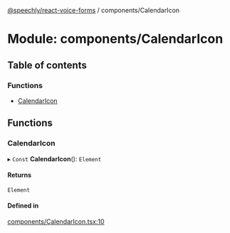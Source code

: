 [@speechly/react-voice-forms](../README.md) / components/CalendarIcon

# Module: components/CalendarIcon

## Table of contents

### Functions

- [CalendarIcon](components_CalendarIcon.md#calendaricon)

## Functions

### CalendarIcon

▸ `Const` **CalendarIcon**(): `Element`

#### Returns

`Element`

#### Defined in

[components/CalendarIcon.tsx:10](https://github.com/speechly/speechly-demos/blob/bedf1db/libraries/react-voice-forms/src/components/CalendarIcon.tsx#L10)
